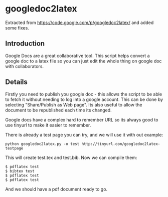 googledoc2latex
===============

Extracted from https://code.google.com/p/googledoc2latex/ and added some fixes.

Introduction
------------
Google Docs are a great collaborative tool. This script helps convert a google doc to a latex file so you 
can just edit the whole thing on google doc with collaborators.

Details
------------
Firstly you need to publish you google doc - this allows the script to be able to fetch it without needing 
to log into a google account. This can be done by selecting "Share/Publish as Web page". 
Its also useful to allow the document to be republished each time its changed.

Google docs have a complex hard to remember URL so its always good to use tinyurl to make it easier to remember.

There is already a test page you can try, and we will use it with out example:

```
python googledoc2latex.py -o test http://tinyurl.com/googledoc2latex-testpage
```

This will create test.tex and test.bib. Now we can compile them:

```
$ pdflatex test
$ bibtex test
$ pdflatex test
$ pdflatex test
```

And we should have a pdf document ready to go.
